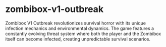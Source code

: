 # zombibox-v1-outbreak
Zombibox V1 Outbreak revolutionizes survival horror with its unique infection mechanics and environmental dynamics. The game features a constantly evolving threat system where both the player and the Zombibox itself can become infected, creating unpredictable survival scenarios.
